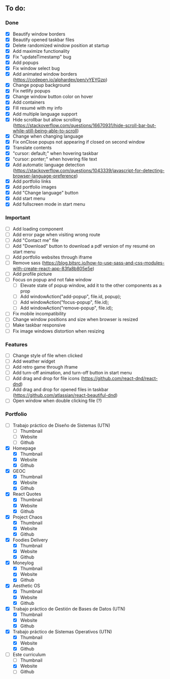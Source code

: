 ## To do:
### Done
- [X] Beautify window borders
- [X] Beautify opened taskbar files
- [X] Delete randomized window position at startup
- [X] Add maximize functionality
- [X] Fix "updateTimestamp" bug
- [X] Add popups
- [X] Fix window select bug
- [X] Add animated window borders (https://codepen.io/alphardex/pen/vYEYGzp)
- [X] Change popup background
- [X] Fix netlify popups
- [X] Change window button color on hover
- [X] Add containers
- [X] Fill resumé with my info
- [X] Add multiple language support
- [X] Hide scrollbar but allow scrolling (https://stackoverflow.com/questions/16670931/hide-scroll-bar-but-while-still-being-able-to-scroll)
- [X] Change <html lang=""> when changing language
- [X] Fix onClose popups not appearing if closed on second window
- [X] Translate contents
- [X] "cursor: default;" when hovering taskbar
- [X] "cursor: ponter;" when hovering file text
- [X] Add automatic language detection (https://stackoverflow.com/questions/1043339/javascript-for-detecting-browser-language-preference)
- [X] Add portfolio links
- [X] Add portfolio images
- [X] Add "Change language" button
- [X] Add start menu
- [X] Add fullscreen mode in start menu

### Important
- [ ] Add loading component
- [ ] Add error page when visiting wrong route
- [ ] Add "Contact me" file
- [ ] Add "Download" button to download a pdf version of my resumé on start menu
- [ ] Add portfolio websites through iframe
- [ ] Remove sass (https://blog.bitsrc.io/how-to-use-sass-and-css-modules-with-create-react-app-83fa8b805e5e)
- [ ] Add profile picture
- [ ] Focus on popup and not fake window
    - [ ] Elevate state of popup window, add it to the other components as a prop
    - [ ] Add windowAction("add-popup", file.id, popup);
    - [ ] Add windowAction("focus-popup", file.id);
    - [ ] Add windowAction("remove-popup", file.id);
- [ ] Fix mobile incompatibility
- [ ] Change window positions and size when browser is resized
- [ ] Make taskbar responsive
- [ ] Fix image windows distortion when resizing

### Features
- [ ] Change style of file when clicked
- [ ] Add weather widget
- [ ] Add retro game through iframe
- [ ] Add turn-off animation, and turn-off button in start menu
- [ ] Add drag and drop for file icons (https://github.com/react-dnd/react-dnd)
- [ ] Add drag and drop for opened files in taskbar (https://github.com/atlassian/react-beautiful-dnd)
- [ ] Open window when double clicking file (?)

### Portfolio
- [ ] Trabajo práctico de Diseño de Sistemas (UTN)
  - [ ] Thumbnail
  - [ ] Website
  - [ ] Github
- [X] Homepage
  - [X] Thumbnail
  - [X] Website
  - [X] Github
- [X] GEOC
  - [X] Thumbnail
  - [X] Website
  - [X] Github
- [X] React Quotes
  - [X] Thumbnail
  - [X] Website
  - [X] Github
- [X] Project Chaos
  - [X] Thumbnail
  - [X] Website
  - [X] Github
- [X] Foodies Delivery
  - [X] Thumbnail
  - [X] Website
  - [X] Github
- [X] Moneylog
  - [X] Thumbnail
  - [X] Website
  - [X] Github
- [X] Aesthetic OS
  - [X] Thumbnail
  - [X] Website
  - [X] Github
- [X] Trabajo práctico de Gestión de Bases de Datos (UTN)
  - [X] Thumbnail
  - [X] Website
  - [X] Github
- [X] Trabajo práctico de Sistemas Operativos (UTN)
  - [X] Thumbnail
  - [X] Website
  - [X] Github
- [ ] Este curriculum
  - [ ] Thumbnail
  - [X] Website
  - [ ] Github